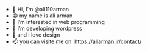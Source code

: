 - 👋 Hi, I’m @ali110arman
- 😁 my name is ali arman
- 👀 I’m interested in web programming
- 🌱 I’m developing wordpress
- 💞️ and i love design
- 📫 you can visite me on:
https://aliarman.ir/contact/

<!---
ali110arman/ali110arman is a ✨ special ✨ repository because its `README.md` (this file) appears on your GitHub profile.
You can click the Preview link to take a look at your changes.
--->
